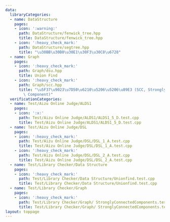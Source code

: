 ```yaml
---
data:
  libraryCategories:
  - name: DataStructure
    pages:
    - icon: ':warning:'
      path: DataStructure/fenwick_tree.hpp
      title: DataStructure/fenwick_tree.hpp
    - icon: ':heavy_check_mark:'
      path: DataStructure/segtree.hpp
      title: "\u30BB\u30B0\u30E1\u30F3\u30C8\u6728"
  - name: Graph
    pages:
    - icon: ':heavy_check_mark:'
      path: Graph/dsu.hpp
      title: Union Find
    - icon: ':heavy_check_mark:'
      path: Graph/scc.hpp
      title: "\u5F37\u9023\u7D50\u6210\u5206\u5206\u89E3 (SCC, Strongly Connected\
        \ Component)"
  verificationCategories:
  - name: Test/Aizu Online Judge/ALDS1
    pages:
    - icon: ':x:'
      path: Test/Aizu Online Judge/ALDS1/ALDS1_5_D.test.cpp
      title: Test/Aizu Online Judge/ALDS1/ALDS1_5_D.test.cpp
  - name: Test/Aizu Online Judge/DSL
    pages:
    - icon: ':heavy_check_mark:'
      path: Test/Aizu Online Judge/DSL/DSL_1_A.test.cpp
      title: Test/Aizu Online Judge/DSL/DSL_1_A.test.cpp
    - icon: ':heavy_check_mark:'
      path: Test/Aizu Online Judge/DSL/DSL_2_A.test.cpp
      title: Test/Aizu Online Judge/DSL/DSL_2_A.test.cpp
  - name: Test/Library Checker/Data Structure
    pages:
    - icon: ':heavy_check_mark:'
      path: Test/Library Checker/Data Structure/Unionfind.test.cpp
      title: Test/Library Checker/Data Structure/Unionfind.test.cpp
  - name: Test/Library Checker/Graph
    pages:
    - icon: ':heavy_check_mark:'
      path: Test/Library Checker/Graph/ StronglyConnectedComponents.test.cpp
      title: Test/Library Checker/Graph/ StronglyConnectedComponents.test.cpp
layout: toppage
---
```


